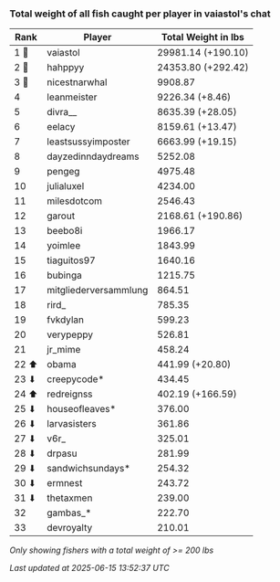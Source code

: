 ### Total weight of all fish caught per player in vaiastol's chat
| Rank | Player | Total Weight in lbs |
|------|--------|---------|
| 1 🥇  | vaiastol | 29981.14 (+190.10) |
| 2 🥈  | hahppyy | 24353.80 (+292.42) |
| 3 🥉  | nicestnarwhal | 9908.87 |
| 4  | leanmeister | 9226.34 (+8.46) |
| 5  | divra__ | 8635.39 (+28.05) |
| 6  | eelacy | 8159.61 (+13.47) |
| 7  | leastsussyimposter | 6663.99 (+19.15) |
| 8  | dayzedinndaydreams | 5252.08 |
| 9  | pengeg | 4975.48 |
| 10  | julialuxel | 4234.00 |
| 11  | milesdotcom | 2546.43 |
| 12  | garout | 2168.61 (+190.86) |
| 13  | beebo8i | 1966.17 |
| 14  | yoimlee | 1843.99 |
| 15  | tiaguitos97 | 1640.16 |
| 16  | bubinga | 1215.75 |
| 17  | mitgliederversammlung | 864.51 |
| 18  | rird_ | 785.35 |
| 19  | fvkdylan | 599.23 |
| 20  | verypeppy | 526.81 |
| 21  | jr_mime | 458.24 |
| 22 ⬆ | obama | 441.99 (+20.80) |
| 23 ⬇ | creepycode* | 434.45 |
| 24 ⬆ | redreignss | 402.19 (+166.59) |
| 25 ⬇ | houseofleaves* | 376.00 |
| 26 ⬇ | larvasisters | 361.86 |
| 27 ⬇ | v6r_ | 325.01 |
| 28 ⬇ | drpasu | 281.99 |
| 29 ⬇ | sandwichsundays* | 254.32 |
| 30 ⬇ | ermnest | 243.72 |
| 31 ⬇ | thetaxmen | 239.00 |
| 32  | gambas_* | 222.70 |
| 33  | devroyalty | 210.01 |

_Only showing fishers with a total weight of >= 200 lbs_

_Last updated at 2025-06-15 13:52:37 UTC_
